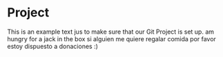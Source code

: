 # Project
This is an example text jus to make sure that our Git Project is set up.
am hungry for a jack in the box 
si alguien me quiere regalar comida por favor estoy dispuesto a donaciones :)
